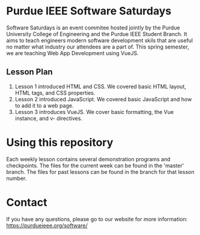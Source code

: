 # Purdue IEEE Software Saturdays
Software Saturdays is an event commitee hosted jointly by the Purdue University College of Engineering and the Purdue IEEE Student Branch.
It aims to teach engineers modern software development skils that are useful no matter what industry our attendees are a part of.
This spring semester, we are teaching Web App Development using VueJS.

## Lesson Plan
1. Lesson 1 introduced HTML and CSS. We covered basic HTML layout, HTML tags, and CSS properties.
2. Lesson 2 introduced JavaScript. We covered basic JavaScript and how to add it to a web page.
3. Lesson 3 introduces VueJS. We cover basic formatting, the Vue instance, and v- directives.

# Using this repository
Each weekly lesson contains several demonstration programs and checkpoints. The files for the current week can be found in the 'master' branch.
The files for past lessons can be found in the branch for that lesson number.

# Contact
If you have any questions, please go to our website for more information:
https://purdueieee.org/software/